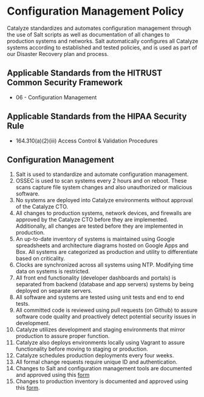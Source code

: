 # Configuration Management Policy

Catalyze standardizes and automates configuration management through the use of Salt scripts as well as documentation of all changes to production systems and networks. Salt automatically configures all Catalyze systems according to established and tested policies, and is used as part of our Disaster Recovery plan and process.

## Applicable Standards from the HITRUST Common Security Framework

* 06 - Configuration Management

## Applicable Standards from the HIPAA Security Rule

* 164.310(a)(2)(iii) Access Control & Validation Procedures

## Configuration Management

1. Salt is used to standardize and automate configuration management.
2. OSSEC is used to scan systems every 2 hours and on reboot. These scans capture file system changes and also unauthorized or malicious software.
3. No systems are deployed into Catalyze environments without approval of the Catalyze CTO.
4. All changes to production systems, network devices, and firewalls are approved by the Catalyze CTO before they are implemented. Additionally, all changes are tested before they are implemented in production.
5. An up-to-date inventory of systems is maintained using Google spreadsheets and architecture diagrams hosted on Google Apps and Box. All systems are categorized as production and utility to differentiate based on criticality.
6. Clocks are synchronized across all systems using NTP. Modifying time data on systems is restricted.
7. All front end functionality (developer dashboards and portals) is separated from backend (database and app servers) systems by being deployed on separate servers.
8. All software and systems are tested using unit tests and end to end tests.
9. All committed code is reviewed using pull requests (on Github) to assure software code quality and proactively detect potential security issues in development.
10. Catalyze utilizes development and staging environments that mirror production to assure proper function.
11. Catalyze also deploys environments locally using Vagrant to assure functionality before moving to staging or production.
12. Catalyze schedules production deployments every four weeks.
13. All formal change requests require unique ID and authentication.
14. Changes to Salt and configuration management tools are documented and approved using this [form](https://docs.google.com/a/catalyze.io/forms/d/1wuzKcSsYpyh5Xm4bwkLN5IJEDhzmPl3Cs4xg7Jz2tUc/viewform?usp=send_form)
15. Changes to production inventory is documented and approved using this [form](https://docs.google.com/a/catalyze.io/forms/d/1jpg57tDyRqwNsgyoUDSOI5KKY9AP6jwBJXpFC67p0Is/viewform?usp=send_form).
